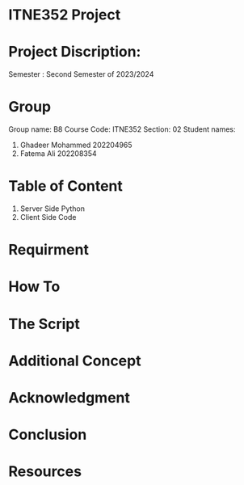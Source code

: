 # ITNE352 Project
# Project Discription:
Semester : Second Semester of 2023/2024
# Group
Group name: B8
Course Code: ITNE352
Section: 02
Student names: 
1. Ghadeer Mohammed 202204965
2. Fatema Ali 202208354

# Table of Content
1. Server Side Python
2. Client Side Code

# Requirment
# How To
# The Script
# Additional Concept
# Acknowledgment
# Conclusion
# Resources
